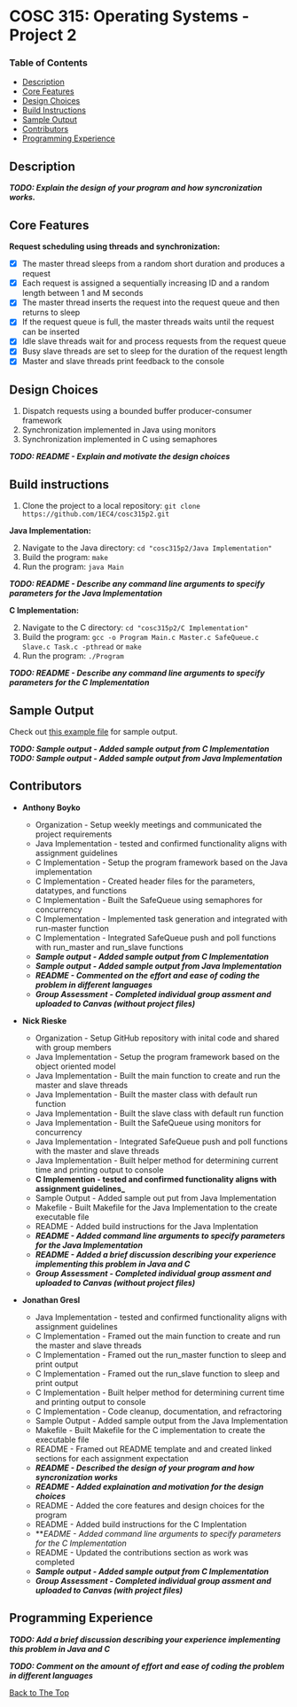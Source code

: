 # COSC 315: Operating Systems - Project 2

### Table of Contents
- [Description](#description)
- [Core Features](#core-features)
- [Design Choices](#design-choices)
- [Build Instructions](#build-instructions)
- [Sample Output](#sample-output)
- [Contributors](#contributors)
- [Programming Experience](#programming-experience)

## Description

**_TODO: Explain the design of your program and how syncronization works._**

## Core Features
**Request scheduling using threads and synchronization:**
- [x] The master thread sleeps from a random short duration and produces a request
- [x] Each request is assigned a sequentially increasing ID and a random length between 1 and M seconds
- [x] The master thread inserts the request into the request queue and then returns to sleep
- [x] If the request queue is full, the master threads waits until the request can be inserted
- [x] Idle slave threads wait for and process requests from the request queue
- [x] Busy slave threads are set to sleep for the duration of the request length
- [x] Master and slave threads print feedback to the console

## Design Choices
  1. Dispatch requests using a bounded buffer producer-consumer framework
  2. Synchronization implemented in Java using monitors
  3. Synchronization implemented in C using semaphores
  
  **_TODO: README - Explain and motivate the design choices_**
  
## Build instructions

  1. Clone the project to a local repository:   `git clone https://github.com/1EC4/cosc315p2.git`
  
**Java Implementation:**

  2. Navigate to the Java directory: `cd "cosc315p2/Java Implementation"`
  3. Build the program: `make`
  4. Run the program: `java Main`
  
   **_TODO: README - Describe any command line arguments to specify parameters for the Java Implementation_**
  
**C Implementation:**

  2. Navigate to the C directory: `cd "cosc315p2/C Implementation"`
  3. Build the program: `gcc -o Program Main.c Master.c SafeQueue.c Slave.c Task.c -pthread` or `make`
  4. Run the program: `./Program`
  
  **_TODO: README - Describe any command line arguments to specify parameters for the C Implementation_**

## Sample Output
Check out [this example file](sample_output.txt) for sample output.

 **_TODO: Sample output - Added sample output from C Implementation_**
 **_TODO: Sample output - Added sample output from Java Implementation_**

## Contributors
- **Anthony Boyko**
  - Organization - Setup weekly meetings and communicated the project requirements
  - Java Implementation - tested and confirmed functionality aligns with assignment guidelines
  - C Implementation - Setup the program framework based on the Java implementation
  - C Implementation - Created header files for the parameters, datatypes, and functions
  - C Implementation - Built the SafeQueue using semaphores for concurrency
  - C Implementation - Implemented task generation and integrated with run-master function
  - C Implementation - Integrated SafeQueue push and poll functions with run_master and run_slave functions
  - **_Sample output - Added sample output from C Implementation_**
  - **_Sample output - Added sample output from Java Implementation_**
  - **_README - Commented on the effort and ease of coding the problem in different languages_**
  - **_Group Assessment - Completed individual group assment and uploaded to Canvas (without project files)_**
  
- **Nick Rieske**
  - Organization - Setup GitHub repository with inital code and shared with group members
  - Java Implementation - Setup the program framework based on the object oriented model
  - Java Implementation - Built the main function to create and run the master and slave threads
  - Java Implementation - Built the master class with default run function
  - Java Implementation - Built the slave class with default run function
  - Java Implementation - Built the SafeQueue using monitors for concurrency
  - Java Implementation - Integrated SafeQueue push and poll functions with the master and slave threads
  - Java Implementation - Built helper method for determining current time and printing output to console
  - **C Implemention - tested and confirmed functionality aligns with assignment guidelines_**
  - Sample Output - Added sample out put from Java Implementation
  - Makefile - Built Makefile for the Java Implementation to the create executable file
  - README - Added build instructions for the Java Implentation
  - **_README - Added command line arguments to specify parameters for the Java Implementation_**
  - **_README - Added a brief discussion describing your experience implementing this problem in Java and C_**
  - **_Group Assessment - Completed individual group assment and uploaded to Canvas (without project files)_**

- **Jonathan Gresl**
  - Java Implementation - tested and confirmed functionality aligns with assignment guidelines
  - C Implementation - Framed out the main function to create and run the master and slave threads
  - C Implementation - Framed out the run_master function to sleep and print output
  - C Implementation - Framed out the run_slave function to sleep and print output
  - C Implementation - Built helper method for determining current time and printing output to console
  - C Implementation - Code cleanup, documentation, and refractoring
  - Sample Output - Added sample output from the Java Implementation
  - Makefile - Built Makefile for the C implementation to create the executable file
  - README - Framed out README template and and created linked sections for each assignment expectation
  - **_README - Described the design of your program and how syncronization works_**
  - **_README - Added explaination and motivation for the design choices_**
  - README - Added the core features and design choices for the program
  - README - Added build instructions for the C Implentation
  - **_EADME - Added command line arguments to specify parameters for the C Implementation_
  - README - Updated the contributions section as work was completed
  - **_Sample output - Added sample output from C Implementation_**
  - **_Group Assessment - Completed individual group assment and uploaded to Canvas (with project files)_**

## Programming Experience

**_TODO: Add a brief discussion describing your experience implementing this problem in Java and C_**

**_TODO: Comment on the amount of effort and ease of coding the problem in different languages_**

[Back to The Top](#cosc-315-operating-systems---project-2)
